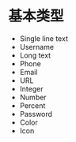 # 基本类型

- Single line text
- Username
- Long text
- Phone
- Email
- URL
- Integer
- Number
- Percent
- Password
- Color
- Icon
